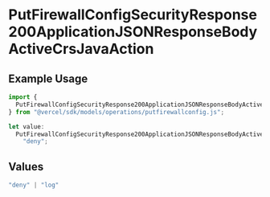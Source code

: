 # PutFirewallConfigSecurityResponse200ApplicationJSONResponseBodyActiveCrsJavaAction

## Example Usage

```typescript
import {
  PutFirewallConfigSecurityResponse200ApplicationJSONResponseBodyActiveCrsJavaAction,
} from "@vercel/sdk/models/operations/putfirewallconfig.js";

let value:
  PutFirewallConfigSecurityResponse200ApplicationJSONResponseBodyActiveCrsJavaAction =
    "deny";
```

## Values

```typescript
"deny" | "log"
```